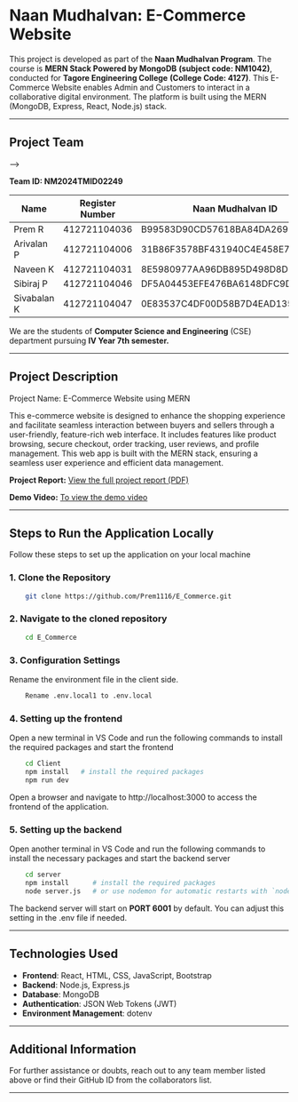 # Naan Mudhalvan: E-Commerce Website

This project is developed as part of the **Naan Mudhalvan Program**. The course is **MERN Stack Powered by MongoDB** **(subject code: NM1042)**, conducted for **Tagore Engineering College** **(College Code: 4127)**. This  E-Commerce Website enables Admin and Customers to interact in a collaborative digital environment. The platform is built using the MERN (MongoDB, Express, React, Node.js) stack.

---

## Project Team

<!-- | Name             | Register Number | Departemnt and Class    |Naan Mudhalvan ID                          |
|------------------|-----------------|-------------------------|-------------------------------------------|
| Prem R           | 412721104036    | B.E CSE IV Year 7th Sem |  B99583D90CD57618BA84DA26921DAB85         |
| Arivalan P       | 412721104006    | B.E CSE IV Year 7th Sem |  31B86F3578BF431940C4E458E7EB4DFA         |
| Naveen K         | 412721104031    | B.E CSE IV Year 7th Sem |  8E5980977AA96DB895D498D8DEDE72C9         |
| Sibiraj R        | 412721104046    | B.E CSE IV Year 7th Sem |  DF5A04453EFE476BA6148DFC9DC16150         | 
| Sivabalan K      | 412721104047    | B.E CSE IV Year 7th Sem |  0E83537C4DF00D58B7D4EAD13550E4F8         | -->
-->

****Team ID: NM2024TMID02249****

| Name             | Register Number | Naan Mudhalvan ID                         |
|------------------|-----------------|-------------------------------------------|
| Prem R           | 412721104036    | B99583D90CD57618BA84DA26921DAB85          |
| Arivalan P       | 412721104006    | 31B86F3578BF431940C4E458E7EB4DFA          |
| Naveen K         | 412721104031    | 8E5980977AA96DB895D498D8DEDE72C9          |
| Sibiraj P        | 412721104046    | DF5A04453EFE476BA6148DFC9DC16150          |
| Sivabalan K      | 412721104047    | 0E83537C4DF00D58B7D4EAD13550E4F8          |

We are the students of **Computer Science and Engineering** (CSE) department pursuing **IV Year 7th semester.**

---


## Project Description

Project Name: E-Commerce Website using MERN

This e-commerce website is designed to enhance the shopping experience and facilitate seamless interaction between buyers and sellers through a user-friendly, feature-rich web interface. It includes features like product browsing, secure checkout, order tracking, user reviews, and profile management. This web app is built with the MERN stack, ensuring a seamless user experience and efficient data management.

**Project Report:** [View the full project report (PDF)](https://drive.google.com/file/d/1M453Mw2WXnGYomOjhZXou92-lCWg7z4Y/view?usp=sharing)

**Demo Video:** [To view the demo video](https://drive.google.com/file/d/1chJoFQiLUsDbOXK1UxDU24AeN4x_AwHk/view?usp=sharing)

---

## Steps to Run the Application Locally

Follow these steps to set up the application on your local machine

### 1. Clone the Repository

```bash
    git clone https://github.com/Prem1116/E_Commerce.git
```

### 2. Navigate to the cloned repository

```bash 
    cd E_Commerce
```

### 3. Configuration Settings
Rename the environment file in the client side.
```bash
    Rename .env.local1 to .env.local
```

### 4. Setting up the frontend
Open a new terminal in VS Code and run the following commands to install the required packages and start the frontend

```bash
    cd Client
    npm install   # install the required packages
    npm run dev
```
Open a browser and navigate to http://localhost:3000 to access the frontend of the application.

### 5. Setting up the backend
Open another terminal in VS Code and run the following commands to install the necessary packages and start the backend server

```bash 
    cd server
    npm install      # install the required packages
    node server.js   # or use nodemon for automatic restarts with `nodemon server.js`
```
The backend server will start on **PORT 6001** by default. You can adjust this setting in the .env file if needed.

---

## Technologies Used

- **Frontend**: React, HTML, CSS, JavaScript, Bootstrap
- **Backend**: Node.js, Express.js
- **Database**: MongoDB
- **Authentication**: JSON Web Tokens (JWT)
- **Environment Management**: dotenv

---

## Additional Information

For further assistance or doubts, reach out to any team member listed above or find their GitHub ID from the collaborators list.

---
